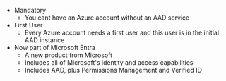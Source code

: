* Mandatory 
	* You cant have an Azure account without an AAD service
* First User
	* Every Azure account needs a first user and this user is in the initial AAD instance
* Now part of Microsoft Entra
	* A new product from Microsoft
	* Includes all of Microsoft's identity and access capabilities
	* Includes AAD, plus Permissions Management and Verified ID
